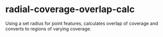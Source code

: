 # radial-coverage-overlap-calc
Using a set radius for point features, calculates overlap of coverage and converts to regions of varying coverage.
